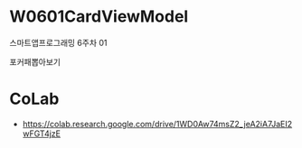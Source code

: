 # W0601CardViewModel
스마트앱프로그래밍 6주차 01

포커패뽑아보기

# CoLab
- https://colab.research.google.com/drive/1WD0Aw74msZ2_jeA2iA7JaEI2wFGT4jzE
